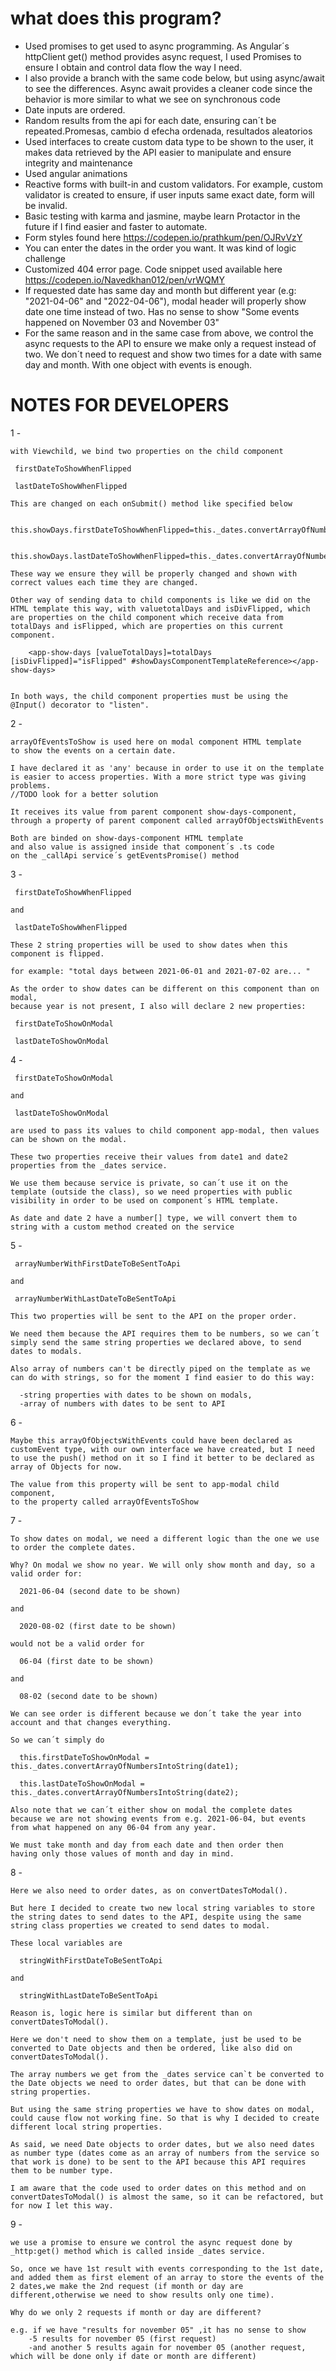 # what does this program?

- Used promises to get used to async programming. As Angular´s httpClient get() method provides async request, I used Promises to ensure I obtain and control data flow the way I need.
- I also provide a branch with the same code below, but using async/await to see the differences. Async await provides a cleaner code since the behavior is more similar to what we see on synchronous code
- Date inputs are ordered. 
- Random results from the api for each date, ensuring can´t be repeated.Promesas, cambio d efecha ordenada, resultados aleatorios
- Used interfaces to create custom data type to be shown to the user, it makes data retrieved by the API easier to manipulate and ensure integrity and maintenance
- Used angular animations
- Reactive forms with built-in and custom validators. For example, custom validator is created to ensure, if user inputs same exact date, form will be invalid.
- Basic testing with karma and jasmine, maybe learn Protactor in the future if I find easier and faster to automate.
- Form styles found here https://codepen.io/prathkum/pen/OJRvVzY
- You can enter the dates in the order you want. It was kind of logic challenge
- Customized 404 error page. Code snippet used available here https://codepen.io/Navedkhan012/pen/vrWQMY
- If requested date has same day and month but different year (e.g: "2021-04-06" and "2022-04-06"), modal header will properly show date one time instead of two. Has no sense to show "Some events happened on November 03 and November 03"
- For the same reason and in the same case from above, we control the async requests to the API to ensure we make only a request instead of two. We don´t need to request and show two times for a date with same day and month. With one object with events is enough.

# NOTES FOR DEVELOPERS

1 -  

    with Viewchild, we bind two properties on the child component

     firstDateToShowWhenFlipped

     lastDateToShowWhenFlipped

    This are changed on each onSubmit() method like specified below

     this.showDays.firstDateToShowWhenFlipped=this._dates.convertArrayOfNumbersIntoString(firstOrderedDate);

     this.showDays.lastDateToShowWhenFlipped=this._dates.convertArrayOfNumbersIntoString(lastOrderedDate);

    These way we ensure they will be properly changed and shown with correct values each time they are changed.
    
    Other way of sending data to child components is like we did on the HTML template this way, with valuetotalDays and isDivFlipped, which are properties on the child component which receive data from totalDays and isFlipped, which are properties on this current component.

        <app-show-days [valueTotalDays]=totalDays [isDivFlipped]="isFlipped" #showDaysComponentTemplateReference></app-show-days>

   
    In both ways, the child component properties must be using the @Input() decorator to "listen".
    
2 - 

    arrayOfEventsToShow is used here on modal component HTML template
    to show the events on a certain date.

    I have declared it as 'any' because in order to use it on the template
    is easier to access properties. With a more strict type was giving problems.
    //TODO look for a better solution

    It receives its value from parent component show-days-component,
    through a property of parent component called arrayOfObjectsWithEvents

    Both are binded on show-days-component HTML template
    and also value is assigned inside that component´s .ts code
    on the _callApi service´s getEventsPromise() method

3 - 

     firstDateToShowWhenFlipped

    and

     lastDateToShowWhenFlipped
  
    These 2 string properties will be used to show dates when this component is flipped.

    for example: "total days between 2021-06-01 and 2021-07-02 are... "

    As the order to show dates can be different on this component than on modal,
    because year is not present, I also will declare 2 new properties:

     firstDateToShowOnModal

     lastDateToShowOnModal


4 - 

     firstDateToShowOnModal

    and 

     lastDateToShowOnModal

    are used to pass its values to child component app-modal, then values can be shown on the modal.

    These two properties receive their values from date1 and date2 properties from the _dates service.

    We use them because service is private, so can´t use it on the template (outside the class), so we need properties with public visibility in order to be used on component´s HTML template.

    As date and date 2 have a number[] type, we will convert them to string with a custom method created on the service

5 - 

     arrayNumberWithFirstDateToBeSentToApi

    and

     arrayNumberWithLastDateToBeSentToApi
  
    This two properties will be sent to the API on the proper order.

    We need them because the API requires them to be numbers, so we can´t simply send the same string properties we declared above, to send dates to modals.

    Also array of numbers can't be directly piped on the template as we can do with strings, so for the moment I find easier to do this way: 

      -string properties with dates to be shown on modals, 
      -array of numbers with dates to be sent to API

6 - 

    Maybe this arrayOfObjectsWithEvents could have been declared as customEvent type, with our own interface we have created, but I need to use the push() method on it so I find it better to be declared as array of Objects for now.

    The value from this property will be sent to app-modal child component, 
    to the property called arrayOfEventsToShow

7 - 

    To show dates on modal, we need a different logic than the one we use to order the complete dates.

    Why? On modal we show no year. We will only show month and day, so a valid order for:

      2021-06-04 (second date to be shown)

    and

      2020-08-02 (first date to be shown)

    would not be a valid order for

      06-04 (first date to be shown)

    and

      08-02 (second date to be shown)

    We can see order is different because we don´t take the year into account and that changes everything.

    So we can´t simply do

      this.firstDateToShowOnModal = this._dates.convertArrayOfNumbersIntoString(date1);

      this.lastDateToShowOnModal = this._dates.convertArrayOfNumbersIntoString(date2);

    Also note that we can´t either show on modal the complete dates 
    because we are not showing events from e.g. 2021-06-04, but events from what happened on any 06-04 from any year.

    We must take month and day from each date and then order then 
    having only those values of month and day in mind.

8 -

    Here we also need to order dates, as on convertDatesToModal().

    But here I decided to create two new local string variables to store the string dates to send dates to the API, despite using the same string class properties we created to send dates to modal.

    These local variables are 

      stringWithFirstDateToBeSentToApi

    and 

      stringWithLastDateToBeSentToApi

    Reason is, logic here is similar but different than on convertDatesToModal().

    Here we don't need to show them on a template, just be used to be converted to Date objects and then be ordered, like also did on convertDatesToModal().

    The array numbers we get from the _dates service can`t be converted to the Date objects we need to order dates, but that can be done with string properties.

    But using the same string properties we have to show dates on modal, could cause flow not working fine. So that is why I decided to create different local string properties.

    As said, we need Date objects to order dates, but we also need dates as number type (dates come as an array of numbers from the service so that work is done) to be sent to the API because this API requires them to be number type.

    I am aware that the code used to order dates on this method and on convertDatesToModal() is almost the same, so it can be refactored, but for now I let this way.

9 - 

    we use a promise to ensure we control the async request done by _http:get() method which is called inside _dates service.

    So, once we have 1st result with events corresponding to the 1st date, and added them as first element of an array to store the events of the 2 dates,we make the 2nd request (if month or day are different,otherwise we need to show results only one time).

    Why do we only 2 requests if month or day are different? 

    e.g. if we have "results for november 05" ,it has no sense to show
        -5 results for november 05 (first request)
        -and another 5 results again for november 05 (another request, which will be done only if date or month are different)
  